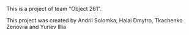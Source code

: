 This is a project of team "Object 261".

This project was created by Andrii Solomka, Halai Dmytro, Tkachenko Zenoviia and Yuriev Illia
